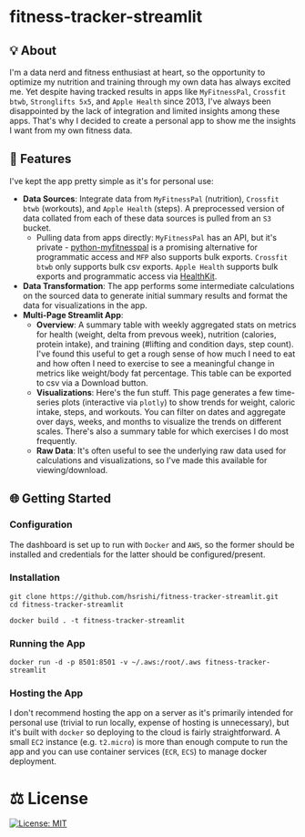 # fitness-tracker-streamlit
 
## 💡 About
I'm a data nerd and fitness enthusiast at heart, so the opportunity to optimize my nutrition and training through my own data has always excited me. Yet despite having tracked results in apps like ``MyFitnessPal``, ``Crossfit btwb``, ``Stronglifts 5x5``, and ``Apple Health`` since 2013, I've always been disappointed by the lack of integration and limited insights among these apps. That's why I decided to create a personal app to show me the insights I want from my own fitness data.

## 🚀 Features
I've kept the app pretty simple as it's for personal use:
* **Data Sources**: Integrate data from ``MyFitnessPal`` (nutrition), ``Crossfit btwb`` (workouts), and ``Apple Health`` (steps). A preprocessed version of data collated from each of these data sources is pulled from an ``S3`` bucket.
  * Pulling data from apps directly: ``MyFitnessPal`` has an API, but it's private - [python-myfitnesspal](https://github.com/coddingtonbear/python-myfitnesspal) is a promising alternative for programmatic access and ``MFP`` also supports bulk exports. ``Crossfit btwb`` only supports bulk csv exports. ``Apple Health`` supports bulk exports and programmatic access via [HealthKit](https://developer.apple.com/documentation/healthkit).
* **Data Transformation**: The app performs some intermediate calculations on the sourced data to generate initial summary results and format the data for visualizations in the app.
* **Multi-Page Streamlit App**:
  * **Overview**: A summary table with weekly aggregated stats on metrics for health (weight, delta from prevous week), nutrition (calories, protein intake), and training (#lifting and condition days, step count). I've found this useful to get a rough sense of how much I need to eat and how often I need to exercise to see a meaningful change in metrics like weight/body fat percentage. This table can be exported to csv via a Download button.
  * **Visualizations**: Here's the fun stuff. This page generates a few time-series plots (interactive via ``plotly``) to show trends for weight, caloric intake, steps, and workouts. You can filter on dates and aggregate over days, weeks, and months to visualize the trends on different scales. There's also a summary table for which exercises I do most frequently.
  * **Raw Data**: It's often useful to see the underlying raw data used for calculations and visualizations, so I've made this available for viewing/download.

## 🌐 Getting Started

### Configuration
The dashboard is set up to run with ``Docker`` and ``AWS``, so the former should be installed and credentials for the latter should be configured/present.

### Installation
```
git clone https://github.com/hsrishi/fitness-tracker-streamlit.git
cd fitness-tracker-streamlit

docker build . -t fitness-tracker-streamlit
```

### Running the App
```
docker run -d -p 8501:8501 -v ~/.aws:/root/.aws fitness-tracker-streamlit
```

### Hosting the App

I don't recommend hosting the app on a server as it's primarily intended for personal use (trivial to run locally, expense of hosting is unnecessary), but it's built with ``docker`` so deploying to the cloud is fairly straightforward. A small ``EC2`` instance (e.g. ``t2.micro``) is more than enough compute to run the app and you can use container services (``ECR``, ``ECS``) to manage docker deployment.

# ⚖️ License
[![License: MIT](https://img.shields.io/badge/License-MIT-yellow.svg)](https://opensource.org/licenses/MIT)

